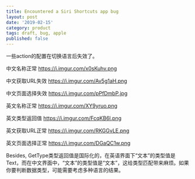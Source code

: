 ```yaml
---
title: Encountered a Siri Shortcuts app bug
layout: post
date: '2019-02-15'
category: product
tags: draft, bug, apple
published: false
---
```


一些action的配置在切换语言后失效了。

中文名称正常 https://i.imgur.com/x0sKuhv.png

中文获取URL失效 https://i.imgur.com/Av5g1aH.png

中文页面选择失效 https://i.imgur.com/pPfDmbP.jpg

英文名称正常 https://i.imgur.com/XY9yruo.png

英文类型返回值 https://i.imgur.com/FcqKB6l.png

英文获取URL正常 https://i.imgur.com/RKGGvLE.png

英文页面选择正常 https://i.imgur.com/DGaQC1w.png

Besides, GetType类型返回值是国际化的，在英语界面下“文本”的类型值是Text，而在中文界面中，“文本”的类型值是“文本”，这给类型匹配带来麻烦。如果你要判断数据类型，可能需要考虑多种语言的结果。